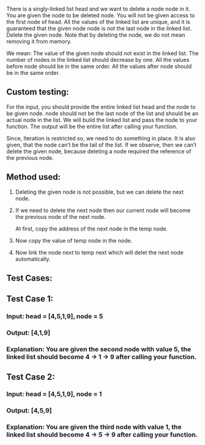 There is a singly-linked list head and we want to delete a node node in it.
You are given the node to be deleted node. You will not be given access to the first node of head.
All the values of the linked list are unique, and it is guaranteed that the given node node is not the last node in the linked list.
Delete the given node. Note that by deleting the node, we do not mean removing it from memory. 

We mean:
The value of the given node should not exist in the linked list.
The number of nodes in the linked list should decrease by one.
All the values before node should be in the same order.
All the values after node should be in the same order.

## Custom testing:

For the input, you should provide the entire linked list head and the node to be given node. 
node should not be the last node of the list and should be an actual node in the list.
We will build the linked list and pass the node to your function.
The output will be the entire list after calling your function.

Since, Iteration is restricted so, we need to do something in place.
It is also given, that the node can’t be the tail of the list.
If we observe, then we can’t delete the given node, because deleting a node required the reference of the previous node.

## Method used: 

1. Deleting the given node is not possible, but we can delete the next node.

2. If we need to delete the next node then our current node will become the previous node of the next node.

   At first, copy the address of the next node in the temp node.

3. Now copy the value of temp node in the node.

4. Now link the node next to temp next which will delet the next node automatically.


## Test Cases:

## Test Case 1:
### Input: head = [4,5,1,9], node = 5
### Output: [4,1,9]
### Explanation: You are given the second node with value 5, the linked list should become 4 -> 1 -> 9 after calling your function.

## Test Case 2:
### Input: head = [4,5,1,9], node = 1
### Output: [4,5,9]
### Explanation: You are given the third node with value 1, the linked list should become 4 -> 5 -> 9 after calling your function.
